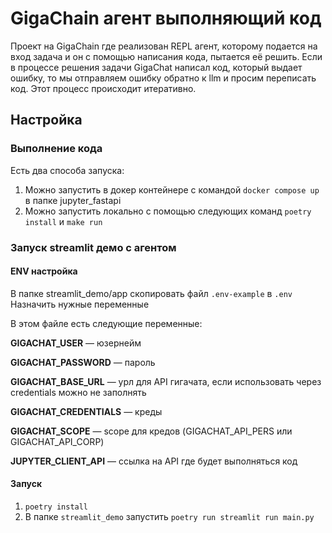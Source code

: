 # GigaChain агент выполняющий код
Проект на GigaChain где реализован REPL агент, которому подается на вход
задача и он с помощью написания кода, пытается её решить.
Если в процессе решения задачи GigaChat написал код, который
выдает ошибку, то мы отправляем ошибку обратно к llm и просим
переписать код. Этот процесс происходит итеративно.
## Настройка 
### Выполнение кода
Есть два способа запуска:
1. Можно запустить в докер контейнере с командой `docker compose up` в папке
jupyter_fastapi
2. Можно запустить локально с помощью следующих команд `poetry install` и `make run`
### Запуск streamlit демо с агентом
#### ENV настройка
В папке streamlit_demo/app скопировать файл `.env-example` в `.env`
Назначить нужные переменные

В этом файле есть следующие переменные:

**GIGACHAT_USER** — юзернейм

**GIGACHAT_PASSWORD** — пароль

**GIGACHAT_BASE_URL** — урл для API гигачата, если использовать через credentials можно не заполнять

**GIGACHAT_CREDENTIALS** — креды 

**GIGACHAT_SCOPE** — scope для кредов (GIGACHAT_API_PERS или GIGACHAT_API_CORP)

**JUPYTER_CLIENT_API** — ссылка на API где будет выполняться код

#### Запуск
1. `poetry install`
2. В папке `streamlit_demo` запустить `poetry run streamlit run main.py`
